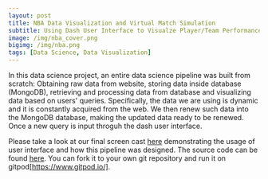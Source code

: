 ```yaml
---
layout: post
title: NBA Data Visualization and Virtual Match Simulation
subtitle: Using Dash User Interface to Visualze Player/Team Performance based on 2019-2020 NBA Player Data
image: /img/nba_cover.png
bigimg: /img/nba.png
tags: [Data Science, Data Visualization]
---
```


In this data science project, an entire data science pipeline was built from scratch: Obtaining raw data from website, storing data inside database (MongoDB), retrieving and processing data from database and visualizing data based on users' queries. Specifically, the data we are using is dynamic and it is constantly acquired from the web. We then renew such data into the MongoDB database, making the updated data ready to be renewed. Once a new query is input throguh the dash user interface.

Please take a look at our final screen cast [here](https://drive.google.com/file/d/1Va7-h8roagSQ0-7eA0EM4iLNC2IY-Zpi/view) demonstrating the usage of user interface and how this pipeline was designed. The source code can be found [here](https://github.com/data1050projectfall2019/data1050project). You can fork it to your own git repository and run it on gitpod[https://www.gitpod.io/].



